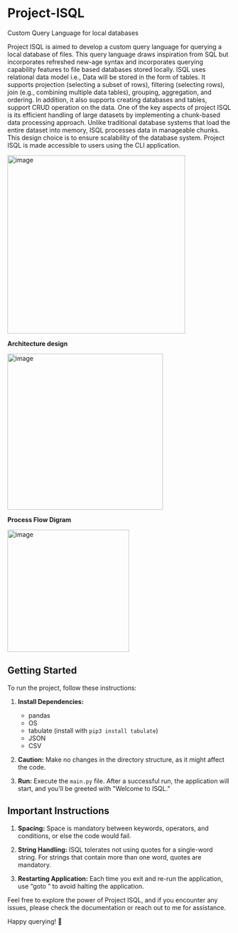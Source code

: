 # Project-ISQL
Custom Query Language for local databases

Project ISQL is aimed to develop a custom query language for querying a local database of files. This query language draws inspiration from SQL but incorporates refreshed new-age syntax and incorporates querying capability features to file based databases stored locally. ISQL uses relational data model i.e., Data will be stored in the form of tables. It supports projection (selecting a subset of rows), filtering (selecting rows), join (e.g., combining multiple data tables), grouping, aggregation, and ordering. In addition, it also supports creating databases and tables, support CRUD operation on the data. One of the key aspects of project ISQL is its efficient handling of large datasets by implementing a chunk-based data processing approach. Unlike traditional database systems that load the entire dataset into memory, ISQL processes data in manageable chunks. This design choice is to ensure scalability of the database system. Project ISQL is made accessible to users using the CLI application.

<img width="400" alt="image" src="https://github.com/sujith-kamme/Project-ISQL/assets/142932988/68c9a365-5486-4687-9b59-8147d0696e03">

**Architecture design**


<img width="350" alt="image" src="https://github.com/sujith-kamme/Project-ISQL/assets/142932988/ca297286-95de-4687-81b3-3ed4cefa8060">


**Process Flow Digram**


<img width="274" alt="image" src="https://github.com/sujith-kamme/Project-ISQL/assets/142932988/7e24ff0e-146a-4277-9988-a4e704f75469">



## Getting Started

To run the project, follow these instructions:

1. **Install Dependencies:**
   - pandas
   - OS
   - tabulate (install with `pip3 install tabulate`)
   - JSON
   - CSV

2. **Caution:**
   Make no changes in the directory structure, as it might affect the code.

3. **Run:**
   Execute the `main.py` file. After a successful run, the application will start, and you'll be greeted with "Welcome to ISQL."

## Important Instructions

1. **Spacing:**
   Space is mandatory between keywords, operators, and conditions, or else the code would fail.

2. **String Handling:**
   ISQL tolerates not using quotes for a single-word string. For strings that contain more than one word, quotes are mandatory.

3. **Restarting Application:**
   Each time you exit and re-run the application, use “goto <database name>” to avoid halting the application.

Feel free to explore the power of Project ISQL, and if you encounter any issues, please check the documentation or reach out to me for assistance.

Happy querying! 🚀

